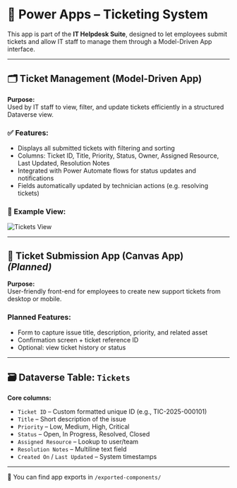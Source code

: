 # 🧠 Power Apps – Ticketing System

This app is part of the **IT Helpdesk Suite**, designed to let employees submit tickets and allow IT staff to manage them through a Model-Driven App interface.

---

## 🗂 Ticket Management (Model-Driven App)

**Purpose:**  
Used by IT staff to view, filter, and update tickets efficiently in a structured Dataverse view.

### ✅ Features:
- Displays all submitted tickets with filtering and sorting
- Columns: Ticket ID, Title, Priority, Status, Owner, Assigned Resource, Last Updated, Resolution Notes
- Integrated with Power Automate flows for status updates and notifications
- Fields automatically updated by technician actions (e.g. resolving tickets)

### 📸 Example View:
![Tickets View](../assets/screenshots/ticket-list-view.png) <!-- Replace this with actual screenshot filename -->

---

## 🎨 Ticket Submission App (Canvas App) *(Planned)*

**Purpose:**  
User-friendly front-end for employees to create new support tickets from desktop or mobile.

### Planned Features:
- Form to capture issue title, description, priority, and related asset
- Confirmation screen + ticket reference ID
- Optional: view ticket history or status

---

## 🗃 Dataverse Table: `Tickets`

**Core columns:**
- `Ticket ID` – Custom formatted unique ID (e.g., TIC-2025-000101)
- `Title` – Short description of the issue
- `Priority` – Low, Medium, High, Critical
- `Status` – Open, In Progress, Resolved, Closed
- `Assigned Resource` – Lookup to user/team
- `Resolution Notes` – Multiline text field
- `Created On` / `Last Updated` – System timestamps

---

📂 You can find app exports in `/exported-components/`

